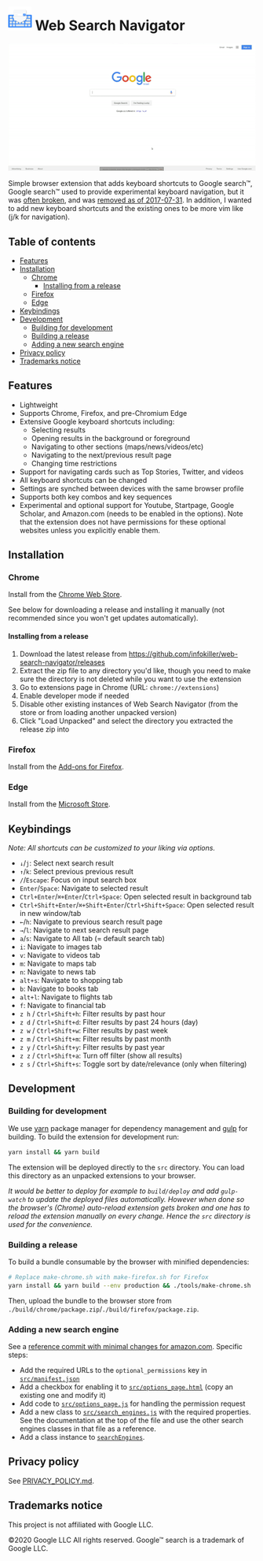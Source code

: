 # ![Logo](./src/icon48.png?raw=true) Web Search Navigator

![Demo flow](./assets/demo.gif?raw=true)

Simple browser extension that adds keyboard shortcuts to Google search™,
Google search™ used to provide experimental keyboard navigation, but it was [often broken](https://goo.gl/1zMkYu), and was [removed as of 2017-07-31](https://stackoverflow.com/a/45513198/1014208).
In addition, I wanted to add new keyboard shortcuts and the existing ones to be
more vim like (j/k for navigation).

## Table of contents

- [Features](#features)
- [Installation](#installation)
  - [Chrome](#chrome)
    - [Installing from a release](#installing-from-a-release)
  - [Firefox](#firefox)
  - [Edge](#edge)
- [Keybindings](#keybindings)
- [Development](#development)
  - [Building for development](#building-for-development)
  - [Building a release](#building-a-release)
  - [Adding a new search engine](#adding-a-new-search-engine)
- [Privacy policy](#privacy-policy)
- [Trademarks notice](#trademarks-notice)

## Features

- Lightweight
- Supports Chrome, Firefox, and pre-Chromium Edge
- Extensive Google keyboard shortcuts including:
  - Selecting results
  - Opening results in the background or foreground
  - Navigating to other sections (maps/news/videos/etc)
  - Navigating to the next/previous result page
  - Changing time restrictions
- Support for navigating cards such as Top Stories, Twitter, and videos
- All keyboard shortcuts can be changed
- Settings are synched between devices with the same browser profile
- Supports both key combos and key sequences
- Experimental and optional support for Youtube, Startpage, Google Scholar, and Amazon.com (needs to be enabled in the options). Note that the extension does not have permissions for these optional websites unless you explicitly enable them.

## Installation

### Chrome

Install from the [Chrome Web Store](https://chrome.google.com/webstore/detail/enhanced-keyboard-navigat/cohamjploocgoejdfanacfgkhjkhdkek).

See below for downloading a release and installing it manually (not recommended since you won't get updates automatically).

#### Installing from a release

1. Download the latest release from https://github.com/infokiller/web-search-navigator/releases
1. Extract the zip file to any directory you'd like, though you need to make sure the directory is not deleted while you want to use the extension
1. Go to extensions page in Chrome (URL: `chrome://extensions`)
1. Enable developer mode if needed
1. Disable other existing instances of Web Search Navigator (from the store or from loading another unpacked version)
1. Click "Load Unpacked" and select the directory you extracted the release zip into

### Firefox

Install from the [Add-ons for Firefox](https://addons.mozilla.org/firefox/addon/web-search-navigator/).

### Edge

Install from the [Microsoft Store](https://www.microsoft.com/store/apps/9P0PTV58KND9).

## Keybindings

_Note: All shortcuts can be customized to your liking via options._

- `↓`/`j`: Select next search result
- `↑`/`k`: Select previous previous result
- `/`/`Escape`: Focus on input search box
- `Enter`/`Space`: Navigate to selected result
- `Ctrl+Enter`/`⌘+Enter`/`Ctrl+Space`: Open selected result in background tab
- `Ctrl+Shift+Enter`/`⌘+Shift+Enter`/`Ctrl+Shift+Space`: Open selected result in new window/tab
- `←`/`h`: Navigate to previous search result page
- `→`/`l`: Navigate to next search result page
- `a`/`s`: Navigate to All tab (= default search tab)
- `i`: Navigate to images tab
- `v`: Navigate to videos tab
- `m`: Navigate to maps tab
- `n`: Navigate to news tab
- `alt+s`: Navigate to shopping tab
- `b`: Navigate to books tab
- `alt+l`: Navigate to flights tab
- `f`: Navigate to financial tab
- `z h` / `Ctrl+Shift+h`: Filter results by past hour
- `z d` / `Ctrl+Shift+d`: Filter results by past 24 hours (day)
- `z w` / `Ctrl+Shift+w`: Filter results by past week
- `z m` / `Ctrl+Shift+m`: Filter results by past month
- `z y` / `Ctrl+Shift+y`: Filter results by past year
- `z z` / `Ctrl+Shift+a`: Turn off filter (show all results)
- `z s` / `Ctrl+Shift+s`: Toggle sort by date/relevance (only when filtering)

## Development

### Building for development

We use [yarn](https://yarnpkg.com/) package manager for dependency management and [gulp](https://gulpjs.com/) for building.
To build the extension for development run:

```sh
yarn install && yarn build
```

The extension will be deployed directly to the `src` directory. You can load this directory as an unpacked extensions to
your browser.

_It would be better to deploy for example to `build/deploy` and add `gulp-watch` to update the deployed files
automatically. However when done so the browser's (Chrome) auto-reload extension gets broken and one has to reload the
extension manually on every change. Hence the `src` directory is used for the convenience._

### Building a release

To build a bundle consumable by the browser with minified dependencies:

```sh
# Replace make-chrome.sh with make-firefox.sh for Firefox
yarn install && yarn build --env production && ./tools/make-chrome.sh
```

Then, upload the bundle to the browser store from `./build/chrome/package.zip`/`./build/firefox/package.zip`.

### Adding a new search engine

See a [reference commit with minimal changes for amazon.com](https://github.com/infokiller/web-search-navigator/commit/f57a7e4aedf66d8395995671ef4f18f3e93333b0). Specific steps:

- Add the required URLs to the `optional_permissions` key in [`src/manifest.json`](./src/manifest.json)
- Add a checkbox for enabling it to [`src/options_page.html`](./src/options_page.html) (copy an existing one and modify it)
- Add code to [`src/options_page.js`](./src/options_page.js) for handling the permission request
- Add a new class to [`src/search_engines.js`](./src/search_engines.js) with the required properties. See the documentation at the top of the file and use the other search engines classes in that file as a reference.
- Add a class instance to [`searchEngines`](https://github.com/infokiller/web-search-navigator/blob/60d64947b07381e0be61df657c4de4a85ccfc2a7/src/search_engines.js#L542).

## Privacy policy

See [PRIVACY_POLICY.md](./docs/PRIVACY_POLICY.md).

## Trademarks notice

This project is not affiliated with Google LLC.

©2020 Google LLC All rights reserved. Google™ search is a trademark of Google LLC.
